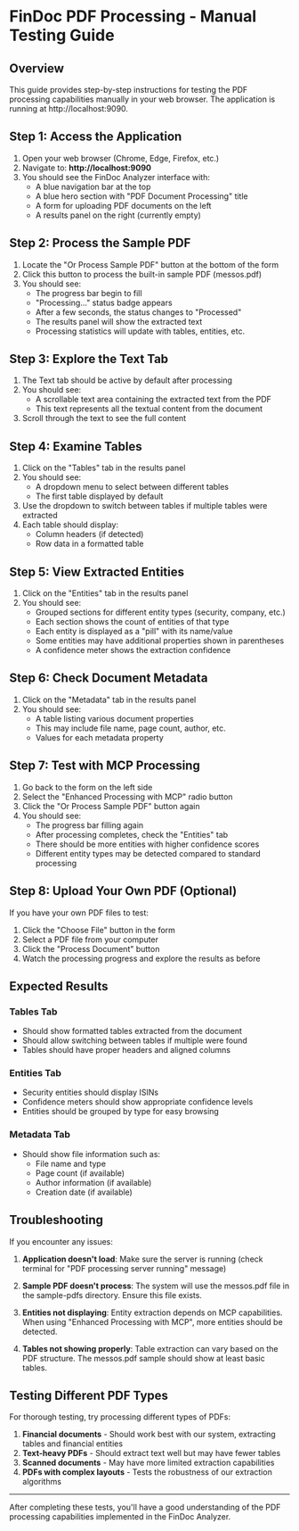 # FinDoc PDF Processing - Manual Testing Guide

## Overview

This guide provides step-by-step instructions for testing the PDF processing capabilities manually in your web browser. The application is running at http://localhost:9090.

## Step 1: Access the Application

1. Open your web browser (Chrome, Edge, Firefox, etc.)
2. Navigate to: **http://localhost:9090**
3. You should see the FinDoc Analyzer interface with:
   - A blue navigation bar at the top
   - A blue hero section with "PDF Document Processing" title
   - A form for uploading PDF documents on the left
   - A results panel on the right (currently empty)

## Step 2: Process the Sample PDF

1. Locate the "Or Process Sample PDF" button at the bottom of the form
2. Click this button to process the built-in sample PDF (messos.pdf)
3. You should see:
   - The progress bar begin to fill
   - "Processing..." status badge appears
   - After a few seconds, the status changes to "Processed"
   - The results panel will show the extracted text
   - Processing statistics will update with tables, entities, etc.

## Step 3: Explore the Text Tab

1. The Text tab should be active by default after processing
2. You should see:
   - A scrollable text area containing the extracted text from the PDF
   - This text represents all the textual content from the document
3. Scroll through the text to see the full content

## Step 4: Examine Tables

1. Click on the "Tables" tab in the results panel
2. You should see:
   - A dropdown menu to select between different tables
   - The first table displayed by default
3. Use the dropdown to switch between tables if multiple tables were extracted
4. Each table should display:
   - Column headers (if detected)
   - Row data in a formatted table

## Step 5: View Extracted Entities

1. Click on the "Entities" tab in the results panel
2. You should see:
   - Grouped sections for different entity types (security, company, etc.)
   - Each section shows the count of entities of that type
   - Each entity is displayed as a "pill" with its name/value
   - Some entities may have additional properties shown in parentheses
   - A confidence meter shows the extraction confidence

## Step 6: Check Document Metadata

1. Click on the "Metadata" tab in the results panel
2. You should see:
   - A table listing various document properties
   - This may include file name, page count, author, etc.
   - Values for each metadata property

## Step 7: Test with MCP Processing

1. Go back to the form on the left side
2. Select the "Enhanced Processing with MCP" radio button
3. Click the "Or Process Sample PDF" button again
4. You should see:
   - The progress bar filling again
   - After processing completes, check the "Entities" tab
   - There should be more entities with higher confidence scores
   - Different entity types may be detected compared to standard processing

## Step 8: Upload Your Own PDF (Optional)

If you have your own PDF files to test:

1. Click the "Choose File" button in the form
2. Select a PDF file from your computer
3. Click the "Process Document" button
4. Watch the processing progress and explore the results as before

## Expected Results

### Tables Tab
- Should show formatted tables extracted from the document
- Should allow switching between tables if multiple were found
- Tables should have proper headers and aligned columns

### Entities Tab
- Security entities should display ISINs
- Confidence meters should show appropriate confidence levels
- Entities should be grouped by type for easy browsing

### Metadata Tab
- Should show file information such as:
  - File name and type
  - Page count (if available)
  - Author information (if available) 
  - Creation date (if available)

## Troubleshooting

If you encounter any issues:

1. **Application doesn't load**: Make sure the server is running (check terminal for "PDF processing server running" message)

2. **Sample PDF doesn't process**: The system will use the messos.pdf file in the sample-pdfs directory. Ensure this file exists.

3. **Entities not displaying**: Entity extraction depends on MCP capabilities. When using "Enhanced Processing with MCP", more entities should be detected.

4. **Tables not showing properly**: Table extraction can vary based on the PDF structure. The messos.pdf sample should show at least basic tables.

## Testing Different PDF Types

For thorough testing, try processing different types of PDFs:

1. **Financial documents** - Should work best with our system, extracting tables and financial entities
2. **Text-heavy PDFs** - Should extract text well but may have fewer tables
3. **Scanned documents** - May have more limited extraction capabilities
4. **PDFs with complex layouts** - Tests the robustness of our extraction algorithms

---

After completing these tests, you'll have a good understanding of the PDF processing capabilities implemented in the FinDoc Analyzer.